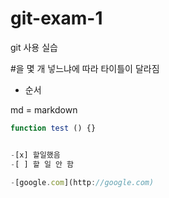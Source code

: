 # git-exam-1
git 사용 실습

#을 몇 개 넣느냐에 따라 타이틀이 달라짐
- 순서

md = markdown 

```javascript
function test () {}


-[x] 할일했음
-[ ] 할 일 안 함

-[google.com](http://google.com)


